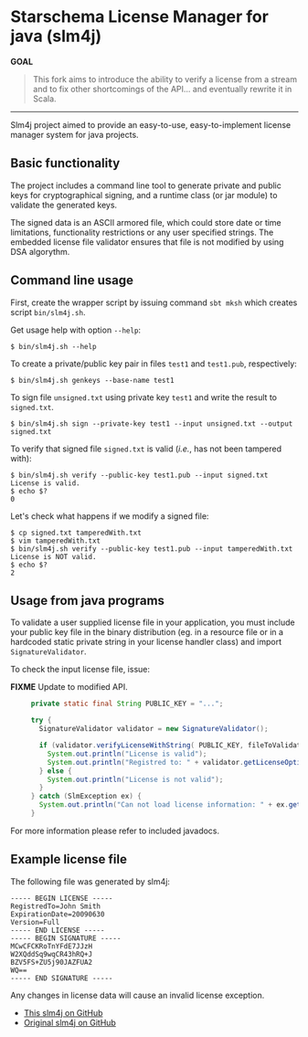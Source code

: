 Starschema License Manager for java (slm4j)
=========

**GOAL**
> This fork aims to introduce the ability to verify a license
> from a stream and to fix other shortcomings of the API...
> and eventually rewrite it in Scala.

---

Slm4j project aimed to provide an easy-to-use, easy-to-implement license
manager system for java projects.

Basic functionality
-------------------

The project includes a command line tool to generate private and public
keys for cryptographical signing, and a runtime class (or jar module) to
validate the generated keys.

The signed data is an ASCII armored file, which could store date or time
limitations, functionality restrictions or any user specified strings.
The embedded license file validator ensures that file is not modified by
using DSA algorythm.

Command line usage
------------------

First, create the wrapper script by issuing command `sbt mksh` which creates
script `bin/slm4j.sh`.

Get usage help with option `--help`:

    $ bin/slm4j.sh --help

To create a private/public key pair in files `test1` and `test1.pub`, respectively:

    $ bin/slm4j.sh genkeys --base-name test1

To sign file `unsigned.txt` using private key `test1` and write the result to `signed.txt`.

    $ bin/slm4j.sh sign --private-key test1 --input unsigned.txt --output signed.txt

To verify that signed file `signed.txt` is valid (*i.e.*, has not been tampered with):

    $ bin/slm4j.sh verify --public-key test1.pub --input signed.txt
    License is valid.
    $ echo $?
    0

Let's check what happens if we modify a signed file:

    $ cp signed.txt tamperedWith.txt
    $ vim tamperedWith.txt
    $ bin/slm4j.sh verify --public-key test1.pub --input tamperedWith.txt
    License is NOT valid.
    $ echo $?
    2

Usage from java programs
------------------------

To validate a user supplied license file in your application, you must include
your public key file in the binary distribution (eg. in a resource file or in
a hardcoded static private string in your license handler class) and import
`SignatureValidator`.

To check the input license file, issue:

**FIXME** Update to modified API.

```java
     private static final String PUBLIC_KEY = "...";

     try {
       SignatureValidator validator = new SignatureValidator();

       if (validator.verifyLicenseWithString( PUBLIC_KEY, fileToValidate))
         System.out.println("License is valid");
         System.out.println("Registred to: " + validator.getLicenseOptions().get("RegistredTo") );
       } else {
         System.out.println("License is not valid");
       }
     } catch (SlmException ex) {
       System.out.println("Can not load license information: " + ex.getMessage() );
     }
```

For more information please refer to included javadocs.

Example license file
--------------------

The following file was generated by slm4j:

    ----- BEGIN LICENSE -----
    RegistredTo=John Smith
    ExpirationDate=20090630
    Version=Full
    ----- END LICENSE -----
    ----- BEGIN SIGNATURE -----
    MCwCFCKRoTnYFdE7JJzH
    W2XQddSq9wqCR43hRQ+J
    BZV5FS+ZU5j90JAZFUA2
    WQ==
    ----- END SIGNATURE -----

Any changes in license data will cause an invalid license exception.

  * [This slm4j on GitHub](https://github.com/damiencollard/slm4j)
  * [Original slm4j on GitHub](http://github.com/starschema/slm4j/)
